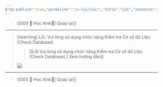 ```yaml
---
{"dg-publish":true,"permalink":"/v-loi/loi/","title":"Lỗi","noteIcon":1}
---
```




> [[000 🌟 Học Anki🌟\| Quay lại]]

___


> [!warning] Lỗi: Vui lòng sử dụng chức năng Kiểm tra Cơ sở dữ Liệu (Check Database)
>> [[Lỗi Vui lòng sử dụng chức năng Kiểm tra Cơ sở dữ Liệu (Check Database) \| Xem hướng dẫn]]
> 
> ![](https://i.imgur.com/MSVHaMe.png)



___

> [[000 🌟 Học Anki🌟\| Quay lại]]